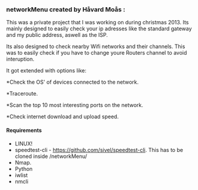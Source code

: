 ### networkMenu created by Håvard Moås  :
This was a private project that I was working on during christmas 2013. 
Its mainly designed to easily check your ip adresses like the standard gateway and my public address, aswell as the ISP.

Its also designed to check nearby Wifi networks and their channels. This was to easily check if you have to change youre Routers channel to avoid interuption.

It got extended with options like: 

*Check the OS' of devices connected to the network.

*Traceroute.

*Scan the top 10 most interesting ports on the network.

*Check internet download and upload speed.

#### Requirements
* LINUX!
* speedtest-cli - https://github.com/sivel/speedtest-cli. This has to be cloned inside /networkMenu/
* Nmap.
* Python
* iwlist
* nmcli
